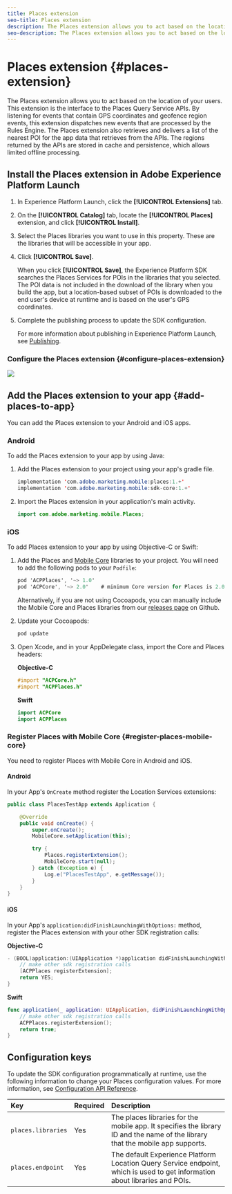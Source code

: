 ```yaml
---
title: Places extension
seo-title: Places extension
description: The Places extension allows you to act based on the location of your users.
seo-description: The Places extension allows you to act based on the location of your users.
---
```


# Places extension {#places-extension}

The Places extension allows you to act based on the location of your users. This extension is the interface to the Places Query Service APIs. By listening for events that contain GPS coordinates and geofence region events, this extension dispatches new events that are processed by the Rules Engine. The Places extension also retrieves and delivers a list of the nearest POI for the app data that retrieves from the APIs. The regions returned by the APIs are stored in cache and persistence, which allows limited offline processing.

## Install the Places extension in Adobe Experience Platform Launch

1. In Experience Platform Launch, click the **[!UICONTROL Extensions]** tab.
1. On the **[!UICONTROL Catalog]** tab, locate the **[!UICONTROL Places]** extension, and click **[!UICONTROL Install]**.
1. Select the Places libraries you want to use in this property. These are the libraries that will be accessible in your app.
1. Click **[!UICONTROL Save]**. 

    When you click **[!UICONTROL Save]**, the Experience Platform SDK searches the Places Services for POIs in the libraries that you selected. The POI data is not included in the download of the library when you build the app, but a location-based subset of POIs is downloaded to the end user's device at runtime and is based on the user's GPS coordinates.

1. Complete the publishing process to update the SDK configuration.

   For more information about publishing in Experience Platform Launch, see [Publishing](https://docs.adobelaunch.com/launch-reference/publishing).

### Configure the Places extension {#configure-places-extension}

  ![](//help/assets/places-extension.png)

## Add the Places extension to your app {#add-places-to-app}

You can add the Places extension to your Android and iOS apps.

### Android

To add the Places extension to your app by using Java:

1. Add the Places extension to your project using your app's gradle file.

   ```java
   implementation 'com.adobe.marketing.mobile:places:1.+'
   implementation 'com.adobe.marketing.mobile:sdk-core:1.+'
   ```

1. Import the Places extension in your application's main activity.

    ```java
    import com.adobe.marketing.mobile.Places;
    ```


### iOS

To add Places extension to your app by using Objective-C or Swift:

1. Add the Places and [Mobile Core](https://aep-sdks.gitbook.io/docs/using-mobile-extensions/mobile-core) libraries to your project. You will need to add the following pods to your `Podfile`:

   ```objective-c
   pod 'ACPPlaces', '~> 1.0'
   pod 'ACPCore', '~> 2.0'    # minimum Core version for Places is 2.0.3
   ```

   Alternatively, if you are not using Cocoapods, you can manually include the Mobile Core and Places libraries from our [releases page](https://github.com/Adobe-Marketing-Cloud/acp-sdks/releases/) on Github.

1. Update your Cocoapods:

   ```objective-c
   pod update
   ```

1. Open Xcode, and in your AppDelegate class, import the Core and Places headers:

    **Objective-C**

    ```objective-c
    #import "ACPCore.h"
    #import "ACPPlaces.h"
    ```

    **Swift**

    ```swift
    import ACPCore
    import ACPPlaces
    ```

### Register Places with Mobile Core {#register-places-mobile-core}

You need to register Places with Mobile Core in Android and iOS.

#### Android

In your App's `OnCreate` method register the Location Services extensions:

```java
public class PlacesTestApp extends Application {

    @Override
    public void onCreate() {
        super.onCreate();
        MobileCore.setApplication(this);

        try {
            Places.registerExtension();
            MobileCore.start(null);
        } catch (Exception e) {
            Log.e("PlacesTestApp", e.getMessage());
        }
    }
}
```

#### iOS

In your App's `application:didFinishLaunchingWithOptions:` method, register the Places extension with your other SDK registration calls:

**Objective-C**

```objective-c
- (BOOL)application:(UIApplication *)application didFinishLaunchingWithOptions:(NSDictionary *)launchOptions {
    // make other sdk registration calls
    [ACPPlaces registerExtension];    
    return YES;
}
```

**Swift**

```swift
func application(_ application: UIApplication, didFinishLaunchingWithOptions launchOptions: [UIApplication.LaunchOptionsKey: Any]?) -> Bool {
    // make other sdk registration calls
    ACPPlaces.registerExtension();
    return true;
}
```

## Configuration keys

To update the SDK configuration programmatically at runtime, use the following information to change your Places configuration values. For more information, see [Configuration API Reference](https://aep-sdks.gitbook.io/docs/using-mobile-extensions/mobile-core/configuration/configuration-api-reference).

| Key | Required | Description |
| :--- | :--- | :--- |
| `places.libraries` | Yes | The places libraries for the mobile app. It specifies the library ID and the name of the library that the mobile app supports. |
| `places.endpoint` | Yes | The default Experience Platform Location Query Service endpoint, which is used to get information about libraries and POIs. |


